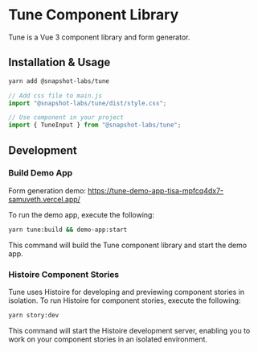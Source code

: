 # Tune Component Library

Tune is a Vue 3 component library and form generator.

## Installation & Usage

```bash
yarn add @snapshot-labs/tune
```

```js
// Add css file to main.js
import "@snapshot-labs/tune/dist/style.css";
```

```js
// Use component in your project
import { TuneInput } from "@snapshot-labs/tune";
```

## Development

### Build Demo App

Form generation demo: https://tune-demo-app-tisa-mpfcq4dx7-samuveth.vercel.app/

To run the demo app, execute the following:

```bash
yarn tune:build && demo-app:start
```

This command will build the Tune component library and start the demo app.

### Histoire Component Stories

Tune uses Histoire for developing and previewing component stories in isolation. To run Histoire for component stories, execute the following:

```bash
yarn story:dev
```

This command will start the Histoire development server, enabling you to work on your component stories in an isolated environment.
